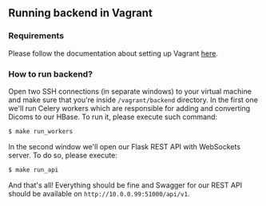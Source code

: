Running backend in Vagrant
--------------------------

### Requirements 

Please follow the documentation about setting up Vagrant [here](docs/development_setup_vagrant.md).

### How to run backend?

Open two SSH connections (in separate windows) to your virtual machine and make sure that you're inside `/vagrant/backend`
directory. In the first one we'll run Celery workers which are responsible for adding and converting Dicoms to our
HBase. To run it, please execute such command:

```bash
$ make run_workers
```

In the second window we'll open our Flask REST API with WebSockets server. To do so, please execute:

```bash
$ make run_api
```

And that's all! Everything should be fine and Swagger for our REST API should be available on
`http://10.0.0.99:51000/api/v1`. 
